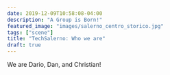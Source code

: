 ```yaml
---
date: 2019-12-09T10:58:08-04:00
description: "A Group is Born!"
featured_image: "images/salerno_centro_storico.jpg"
tags: ["scene"]
title: "TechSalerno: Who we are"
draft: true
---
```


We are Dario, Dan, and Christian! 
